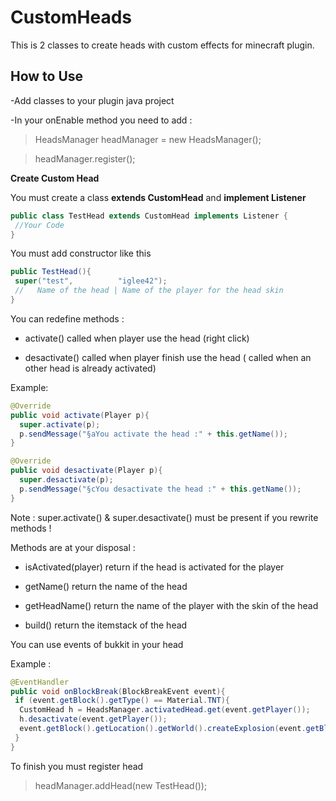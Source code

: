 # CustomHeads
 
This is 2 classes to create heads with custom effects for minecraft plugin.

## How to Use

-Add classes to your plugin java project

-In your onEnable method you need to add :
> HeadsManager headManager = new HeadsManager();

> headManager.register();

**Create Custom Head**

You must create a class **extends CustomHead** and **implement Listener**

```Java
public class TestHead extends CustomHead implements Listener {
 //Your Code
}
```

You must add constructor like this 

```Java
public TestHead(){
 super("test",          "iglee42");
 //   Name of the head | Name of the player for the head skin
}
```

You can redefine methods :
  
  - activate() called when player use the head (right click)
  
  - desactivate() called when player finish use the head ( called when an other head is already activated)
 
 Example:
 ```Java
 @Override
 public void activate(Player p){
   super.activate(p);
   p.sendMessage("§aYou activate the head :" + this.getName());
 }
 
 @Override
 public void desactivate(Player p){
   super.desactivate(p);
   p.sendMessage("§cYou desactivate the head :" + this.getName());
 }
 ```
 
 Note : super.activate() & super.desactivate() must be present if you rewrite methods !
 
 Methods are at your disposal :
 
 - isActivated(player) return if the head is activated for the player

 - getName() return the name of the head

 - getHeadName() return the name of the player with the skin of the head

 - build() return the itemstack of the head
 
You can use events of bukkit in your head

Example :
```Java
@EventHandler
public void onBlockBreak(BlockBreakEvent event){
 if (event.getBlock().getType() == Material.TNT){
  CustomHead h = HeadsManager.activatedHead.get(event.getPlayer());
  h.desactivate(event.getPlayer());
  event.getBlock().getLocation().getWorld().createExplosion(event.getBlock().getLocation(),10.0f);
 }
}
```

To finish you must register head

> headManager.addHead(new TestHead());

